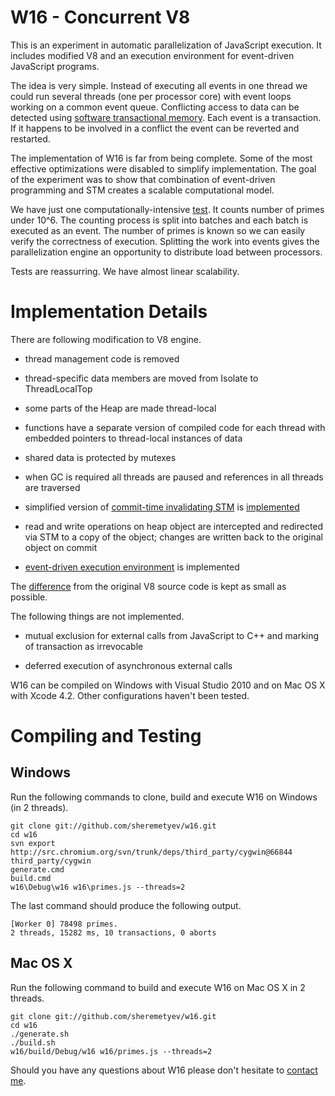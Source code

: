 W16 - Concurrent V8
===================

This is an experiment in automatic parallelization of JavaScript execution. It
includes modified V8 and an execution environment for event-driven JavaScript
programs.

The idea is very simple. Instead of executing all events in one thread we could
run several threads (one per processor core) with event loops working on a
common event queue. Conflicting access to data can be detected using [software
transactional memory](http://en.wikipedia.org/wiki/Software_transactional_memory).
Each event is a transaction. If it happens to be involved
in a conflict the event can be reverted and restarted.

The implementation of W16 is far from being complete. Some of the most effective
optimizations were disabled to simplify implementation. The goal of the
experiment was to show that combination of event-driven programming and STM
creates a scalable computational model.

We have just one computationally-intensive
[test](https://github.com/sheremetyev/w16/blob/master/w16/primes.js).
It counts number of primes under 10^6. The counting process is split into
batches and each batch is executed as an event. The number of primes is known so
we can easily verify the correctness of execution. Splitting the work into
events gives the parallelization engine an opportunity to distribute load
between processors.

Tests are reassurring. We have almost linear scalability.

Implementation Details
======================

There are following modification to V8 engine.

- thread management code is removed

- thread-specific data members are moved from Isolate to ThreadLocalTop

- some parts of the Heap are made thread-local

- functions have a separate version of compiled code for each thread with
  embedded pointers to thread-local instances of data

- shared data is protected by mutexes

- when GC is required all threads are paused and references in all threads are
  traversed

- simplified version of
  [commit-time invalidating STM](http://dl.acm.org/citation.cfm?id=1772970) is
  [implemented](https://github.com/sheremetyev/w16/blob/master/src/stm.cc)

- read and write operations on heap object are intercepted and redirected via
  STM to a copy of the object; changes are written back to the original object
  on commit

- [event-driven execution environment](https://github.com/sheremetyev/w16/blob/master/w16/main.cc)
  is implemented

The [difference](https://github.com/sheremetyev/w16/compare/v8...master) from
the original V8 source code is kept as small as possible.

The following things are not implemented.

- mutual exclusion for external calls from JavaScript to C++ and marking of
  transaction as irrevocable

- deferred execution of asynchronous external calls

W16 can be compiled on Windows with Visual Studio 2010 and on Mac OS X with
Xcode 4.2. Other configurations haven't been tested.

Compiling and Testing
=====================

Windows
-------

Run the following commands to clone, build and execute W16 on Windows (in 2 threads).

    git clone git://github.com/sheremetyev/w16.git
    cd w16
    svn export http://src.chromium.org/svn/trunk/deps/third_party/cygwin@66844 third_party/cygwin
    generate.cmd
    build.cmd
    w16\Debug\w16 w16\primes.js --threads=2
    
The last command should produce the following output.

    [Worker 0] 78498 primes.
    2 threads, 15282 ms, 10 transactions, 0 aborts

Mac OS X
--------

Run the following command to build and execute W16 on Mac OS X in 2 threads.

    git clone git://github.com/sheremetyev/w16.git
    cd w16
    ./generate.sh
    ./build.sh
    w16/build/Debug/w16 w16/primes.js --threads=2

Should you have any questions about W16 please don't hesitate to
[contact me](mailto:sheremetyev@gmail.com).
